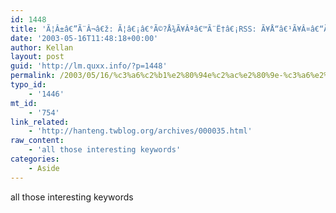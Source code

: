 ```yaml
---
id: 1448
title: 'Ã¦Â±â€”Ã¨Â¬â€ž: Ã¦â€¡â€°Ã©?Å¾Ã¥Âªâ€™Ã¨Ë†â€¡RSS: Ã¥Å“â€¹Ã¥Â¤â€“Ã§Â¶â€œÃ©Â©â€”'
date: '2003-05-16T11:48:18+00:00'
author: Kellan
layout: post
guid: 'http://lm.quxx.info/?p=1448'
permalink: /2003/05/16/%c3%a6%c2%b1%e2%80%94e%c2%ac%e2%80%9e-%c3%a6%e2%80%a1%e2%80%b0eza%c2%aa%e2%80%99e%cb%86%e2%80%a1rss-aoe%e2%80%b9a%c2%a4%e2%80%93c%c2%b6%e2%80%9ce%c2%a9%e2%80%94/
typo_id:
    - '1446'
mt_id:
    - '754'
link_related:
    - 'http://hanteng.twblog.org/archives/000035.html'
raw_content:
    - 'all those interesting keywords'
categories:
    - Aside
---
```


all those interesting keywords